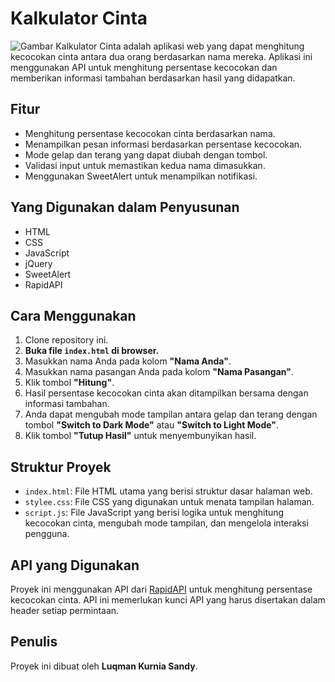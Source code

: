 # Kalkulator Cinta

![Gambar](https://drive.google.com/uc?export=view&id=1D8VdoPonhfBtlL7elypKL1tSyTisEwAA)
Kalkulator Cinta adalah aplikasi web yang dapat menghitung kecocokan cinta antara dua orang berdasarkan nama mereka. Aplikasi ini menggunakan API untuk menghitung persentase kecocokan dan memberikan informasi tambahan berdasarkan hasil yang didapatkan.

## **Fitur**

- Menghitung persentase kecocokan cinta berdasarkan nama.
- Menampilkan pesan informasi berdasarkan persentase kecocokan.
- Mode gelap dan terang yang dapat diubah dengan tombol.
- Validasi input untuk memastikan kedua nama dimasukkan.
- Menggunakan SweetAlert untuk menampilkan notifikasi.

## **Yang Digunakan dalam Penyusunan**

- HTML
- CSS
- JavaScript
- jQuery
- SweetAlert
- RapidAPI

## Cara Menggunakan

1. Clone repository ini.
2. **Buka file `index.html` di browser.**
3. Masukkan nama Anda pada kolom **"Nama Anda"**.
4. Masukkan nama pasangan Anda pada kolom **"Nama Pasangan"**.
5. Klik tombol **"Hitung"**.
6. Hasil persentase kecocokan cinta akan ditampilkan bersama dengan informasi tambahan.
7. Anda dapat mengubah mode tampilan antara gelap dan terang dengan tombol **"Switch to Dark Mode"** atau **"Switch to Light Mode"**.
8. Klik tombol **"Tutup Hasil"** untuk menyembunyikan hasil.

## Struktur Proyek

- `index.html`: File HTML utama yang berisi struktur dasar halaman web.
- `stylee.css`: File CSS yang digunakan untuk menata tampilan halaman.
- `script.js`: File JavaScript yang berisi logika untuk menghitung kecocokan cinta, mengubah mode tampilan, dan mengelola interaksi pengguna.

## **API yang Digunakan**

Proyek ini menggunakan API dari [RapidAPI](https://rapidapi.com/) untuk menghitung persentase kecocokan cinta. API ini memerlukan kunci API yang harus disertakan dalam header setiap permintaan.

## **Penulis**

Proyek ini dibuat oleh **Luqman Kurnia Sandy**.
